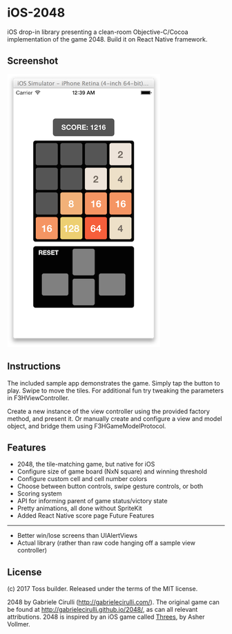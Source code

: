 iOS-2048
================

iOS drop-in library presenting a clean-room Objective-C/Cocoa implementation of the game 2048.
Build it on React Native framework.

Screenshot
----------
![Screenshot](screenshots/ss1.png?raw=true)

Instructions
------------
The included sample app demonstrates the game. Simply tap the button to play. Swipe to move the tiles. For additional fun try tweaking the parameters in F3HViewController.

Create a new instance of the view controller using the provided factory method, and present it. Or manually create and configure a view and model object, and bridge them using F3HGameModelProtocol.

Features
--------
- 2048, the tile-matching game, but native for iOS
- Configure size of game board (NxN square) and winning threshold
- Configure custom cell and cell number colors
- Choose between button controls, swipe gesture controls, or both
- Scoring system
- API for informing parent of game status/victory state
- Pretty animations, all done without SpriteKit
- Added React Native score page
Future Features
---------------
- Better win/lose screens than UIAlertViews
- Actual library (rather than raw code hanging off a sample view controller)

License
-------
(c) 2017 Toss builder. Released under the terms of the MIT license.

2048 by Gabriele Cirulli (http://gabrielecirulli.com/). The original game can be found at http://gabrielecirulli.github.io/2048/, as can all relevant attributions. 2048 is inspired by an iOS game called [Threes](http://asherv.com/threes/), by Asher Vollmer.
